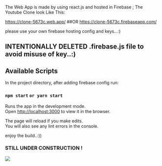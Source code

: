 The Web App is made by using react.js and hosted in Firebase ;
The Youtube Clone look Like This:

https://clone-5673c.web.app/
          ##OR
https://clone-5673c.firebaseapp.com/

please use your own firebase hosting config and keys...:)

## INTENTIONALLY DELETED .firebase.js file to avoid misuse of key..:)
## Available Scripts

In the project directory, after adding firebase config run: 

### `npm start` `or yarn start`

Runs the app in the development mode.\
Open [http://localhost:3000](http://localhost:3000) to view it in the browser.

The page will reload if you make edits.\
You will also see any lint errors in the console.

enjoy the build..:))

### STILL UNDER CONSTRUCTION !

<a href="https://github.com/KundanSingh007/youtube-clone/graphs/contributors">
  <img src="https://contrib.rocks/image?repo=KundanSingh007/youtube-clone" /></a>
